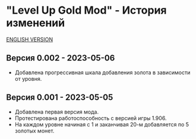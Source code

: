 # "Level Up Gold Mod" - История изменений

[ENGLISH VERSION](CHANGELOG.md)

## Версия 0.002 - 2023-05-06

- Добавлена прогрессивная шкала добавления золота в зависимости от уровня.

## Версия 0.001 - 2023-05-05

- Добавлена первая версия мода.
- Протестирована работоспособность с версией игры 1.906.
- На каждом уровне начиная с 1 и заканчивая 20-м добавляется по 5 золотых монет.
